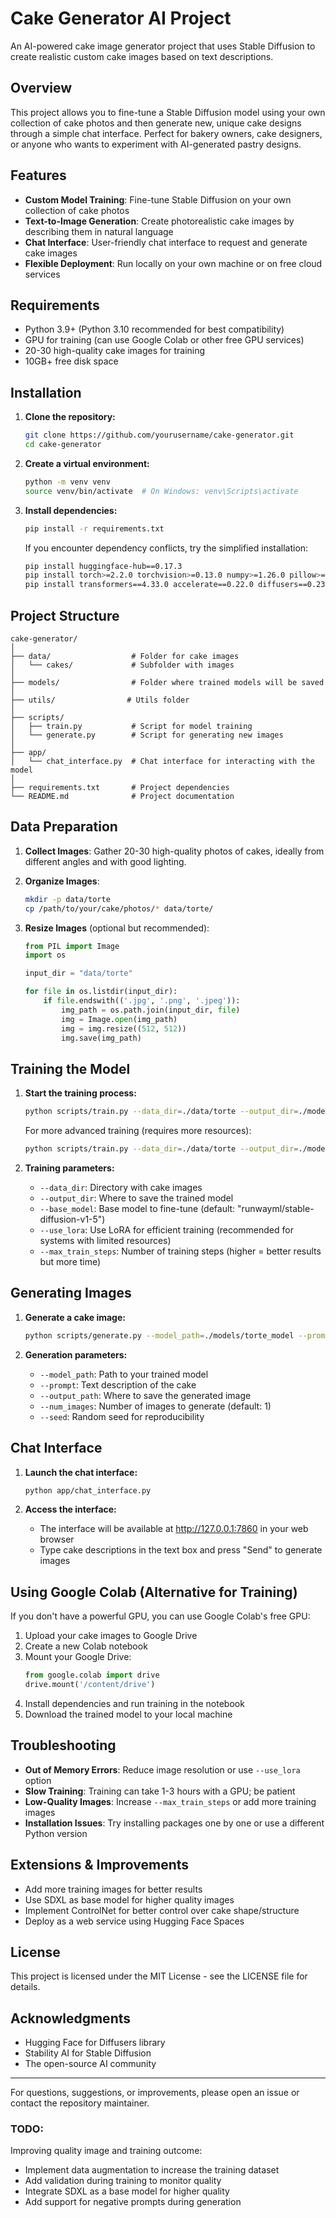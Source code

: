 # Cake Generator AI Project

An AI-powered cake image generator project that uses Stable Diffusion to create realistic custom cake images based on text descriptions.

## Overview

This project allows you to fine-tune a Stable Diffusion model using your own collection of cake photos and then generate new, unique cake designs through a simple chat interface. Perfect for bakery owners, cake designers, or anyone who wants to experiment with AI-generated pastry designs.

## Features

- **Custom Model Training**: Fine-tune Stable Diffusion on your own collection of cake photos
- **Text-to-Image Generation**: Create photorealistic cake images by describing them in natural language
- **Chat Interface**: User-friendly chat interface to request and generate cake images
- **Flexible Deployment**: Run locally on your own machine or on free cloud services

## Requirements

- Python 3.9+ (Python 3.10 recommended for best compatibility)
- GPU for training (can use Google Colab or other free GPU services)
- 20-30 high-quality cake images for training
- 10GB+ free disk space

## Installation

1. **Clone the repository:**
   ```bash
   git clone https://github.com/yourusername/cake-generator.git
   cd cake-generator
   ```

2. **Create a virtual environment:**
   ```bash
   python -m venv venv
   source venv/bin/activate  # On Windows: venv\Scripts\activate
   ```

3. **Install dependencies:**
   ```bash
   pip install -r requirements.txt
   ```

   If you encounter dependency conflicts, try the simplified installation:
   ```bash
   pip install huggingface-hub==0.17.3
   pip install torch>=2.2.0 torchvision>=0.13.0 numpy>=1.26.0 pillow>=9.0.0 tqdm>=4.65.0
   pip install transformers==4.33.0 accelerate==0.22.0 diffusers==0.23.0 gradio==3.48.0
   ```

## Project Structure

```
cake-generator/
│
├── data/                  # Folder for cake images
│   └── cakes/             # Subfolder with images
│
├── models/                # Folder where trained models will be saved
│
├── utils/                # Utils folder
│
├── scripts/
│   ├── train.py           # Script for model training
│   └── generate.py        # Script for generating new images
│
├── app/
│   └── chat_interface.py  # Chat interface for interacting with the model
│
├── requirements.txt       # Project dependencies
└── README.md              # Project documentation
```

## Data Preparation

1. **Collect Images**: Gather 20-30 high-quality photos of cakes, ideally from different angles and with good lighting.

2. **Organize Images**:
   ```bash
   mkdir -p data/torte
   cp /path/to/your/cake/photos/* data/torte/
   ```

3. **Resize Images** (optional but recommended):
   ```python
   from PIL import Image
   import os
   
   input_dir = "data/torte"
   
   for file in os.listdir(input_dir):
       if file.endswith(('.jpg', '.png', '.jpeg')):
           img_path = os.path.join(input_dir, file)
           img = Image.open(img_path)
           img = img.resize((512, 512))
           img.save(img_path)
   ```

## Training the Model

1. **Start the training process:**
   ```bash
   python scripts/train.py --data_dir=./data/torte --output_dir=./models/torte_model --use_lora
   ```

   For more advanced training (requires more resources):
   ```bash
   python scripts/train.py --data_dir=./data/torte --output_dir=./models/torte_model --max_train_steps=800
   ```

2. **Training parameters:**
   - `--data_dir`: Directory with cake images
   - `--output_dir`: Where to save the trained model
   - `--base_model`: Base model to fine-tune (default: "runwayml/stable-diffusion-v1-5")
   - `--use_lora`: Use LoRA for efficient training (recommended for systems with limited resources)
   - `--max_train_steps`: Number of training steps (higher = better results but more time)

## Generating Images

1. **Generate a cake image:**
   ```bash
   python scripts/generate.py --model_path=./models/torte_model --prompt="chocolate cake with vanilla frosting and strawberry decorations" --output_path=./chocolate_cake.png
   ```

2. **Generation parameters:**
   - `--model_path`: Path to your trained model
   - `--prompt`: Text description of the cake
   - `--output_path`: Where to save the generated image
   - `--num_images`: Number of images to generate (default: 1)
   - `--seed`: Random seed for reproducibility

## Chat Interface

1. **Launch the chat interface:**
   ```bash
   python app/chat_interface.py
   ```

2. **Access the interface:**
   - The interface will be available at http://127.0.0.1:7860 in your web browser
   - Type cake descriptions in the text box and press "Send" to generate images

## Using Google Colab (Alternative for Training)

If you don't have a powerful GPU, you can use Google Colab's free GPU:

1. Upload your cake images to Google Drive
2. Create a new Colab notebook
3. Mount your Google Drive:
   ```python
   from google.colab import drive
   drive.mount('/content/drive')
   ```
4. Install dependencies and run training in the notebook
5. Download the trained model to your local machine

## Troubleshooting

- **Out of Memory Errors**: Reduce image resolution or use `--use_lora` option
- **Slow Training**: Training can take 1-3 hours with a GPU; be patient
- **Low-Quality Images**: Increase `--max_train_steps` or add more training images
- **Installation Issues**: Try installing packages one by one or use a different Python version

## Extensions & Improvements

- Add more training images for better results
- Use SDXL as base model for higher quality images
- Implement ControlNet for better control over cake shape/structure
- Deploy as a web service using Hugging Face Spaces

## License

This project is licensed under the MIT License - see the LICENSE file for details.

## Acknowledgments

- Hugging Face for Diffusers library
- Stability AI for Stable Diffusion
- The open-source AI community

---

For questions, suggestions, or improvements, please open an issue or contact the repository maintainer.

### TODO:

Improving quality image and training outcome:

- Implement data augmentation to increase the training dataset
- Add validation during training to monitor quality
- Integrate SDXL as a base model for higher quality
- Add support for negative prompts during generation  